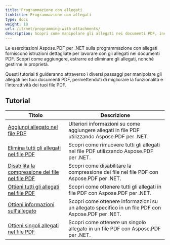 ```yaml
---
title: Programmazione con allegati
linktitle: Programmazione con allegati
type: docs
weight: 18
url: /it/net/programming-with-attachments/
description: Scopri come manipolare gli allegati nei documenti PDF, inclusa l'aggiunta, l'estrazione e l'eliminazione, per migliorare la funzionalità dei file PDF.
---
```

Le esercitazioni Aspose.PDF per .NET sulla programmazione con allegati forniscono istruzioni dettagliate per lavorare con gli allegati nei documenti PDF. Scopri come aggiungere, estrarre ed eliminare gli allegati, nonché gestirne le proprietà.

Questi tutorial ti guideranno attraverso i diversi passaggi per manipolare gli allegati nei tuoi documenti PDF, permettendoti di migliorare la funzionalità e l'interattività dei tuoi file PDF.

## Tutorial
| Titolo | Descrizione |
| --- | --- | 
| [Aggiungi allegato nel file PDF](./add-attachment/) | Ulteriori informazioni su come aggiungere allegati in file PDF utilizzando Aspose.PDF per .NET.  |  
| [Elimina tutti gli allegati nel file PDF](./delete-all-attachments/) | Scopri come rimuovere tutti gli allegati nel file PDF utilizzando Aspose.PDF per .NET.  |  
| [Disabilita la compressione dei file nel file PDF](./disable-files-compression/) | Scopri come disabilitare la compressione dei file nel file PDF con Aspose.PDF per .NET.  |  
| [Ottieni tutti gli allegati nel file PDF](./get-all-the-attachments/) | Scopri come ottenere tutti gli allegati in file PDF con Aspose.PDF per .NET.  |  
| [Ottieni informazioni sull'allegato](./get-attachment-info/) | Scopri come ottenere informazioni su un allegato specifico in un file PDF con Aspose.PDF per .NET. |  
| [Ottieni singoli allegati nel file PDF](./get-individual-attachment/) | Scopri come ottenere un singolo allegato in un file PDF con Aspose.PDF per .NET.  |  
